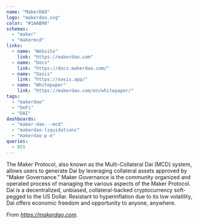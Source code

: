 ```yaml
---
name: "MakerDAO"
logo: "makerdao.svg"
color: "#1AAB98"
schemas:
  - "maker"
  - "makermcd"
links:
  - name: "Website"
    link: "https://makerdao.com"
  - name: "Docs"
    link: "https://docs.makerdao.com/"
  - name: "Oasis"
    link: "https://oasis.app/"
  - name: "Whitepaper"
    link: "https://makerdao.com/en/whitepaper/"
tags:
  - "makerdao"
  - "DeFi"
  - "DAI"
dashboards:
  - "maker-dao---mcd"
  - "makerdao-liquidations"
  - "makerdao-p-e"
queries:
  - 855
---
```


The Maker Protocol, also known as the Multi-Collateral Dai (MCD) system, allows users to generate Dai by leveraging collateral assets approved by "Maker Governance." Maker Governance is the community organized and operated process of managing the various aspects of the Maker Protocol. Dai is a decentralized, unbiased, collateral-backed cryptocurrency soft-pegged to the US Dollar. Resistant to hyperinflation due to its low volatility, Dai offers economic freedom and opportunity to anyone, anywhere. 

*From https://makerdao.com.*
